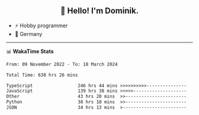 <h2 align="center">👋 Hello! I'm Dominik.</h2>

- ⚡ Hobby programmer
- 📍 Germany

---
📊 **WakaTime Stats**
<!--START_SECTION:waka-->

```txt
From: 09 November 2022 - To: 18 March 2024

Total Time: 638 hrs 26 mins

TypeScript                 246 hrs 44 mins >>>>>>>>>>---------------   38.65 %
JavaScript                 139 hrs 38 mins >>>>>--------------------   21.87 %
Other                      43 hrs 20 mins  >>-----------------------   06.79 %
Python                     38 hrs 18 mins  >>-----------------------   06.00 %
JSON                       34 hrs 13 mins  >------------------------   05.36 %
```

<!--END_SECTION:waka-->
